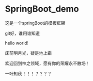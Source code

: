 # SpringBoot_demo
这是一个springBoot的模板框架

git好，谁用谁知道

hello world!


床前明月光，疑是地上霜

欢迎回到神之领域，愿有你的荣耀永不散场！

一叶知秋！！！？？？？
